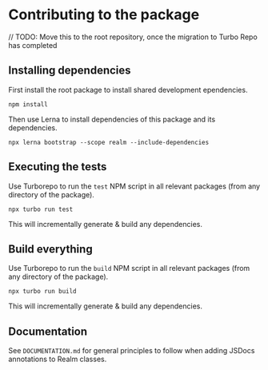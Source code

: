 # Contributing to the package

// TODO: Move this to the root repository, once the migration to Turbo Repo has completed

## Installing dependencies

First install the root package to install shared development ependencies.

```
npm install
```

Then use Lerna to install dependencies of this package and its dependencies.

```
npx lerna bootstrap --scope realm --include-dependencies
```

## Executing the tests

Use Turborepo to run the `test` NPM script in all relevant packages (from any directory of the package).

```
npx turbo run test
```

This will incrementally generate & build any dependencies.

## Build everything

Use Turborepo to run the `build` NPM script in all relevant packages (from any directory of the package).

```
npx turbo run build
```

This will incrementally generate & build any dependencies.

## Documentation
See `DOCUMENTATION.md` for general principles to follow when adding JSDocs annotations to Realm classes.